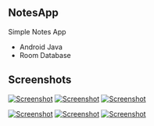 ## NotesApp

Simple Notes App

- Android Java
- Room Database

## Screenshots
[![Screenshot](screenshot/home.png)](#)  [![Screenshot](screenshot/home-list.png)](#)  [![Screenshot](screenshot/home-search-note.png)](#)

[![Screenshot](screenshot/add-note-main.png)](#)  [![Screenshot](screenshot/add-note-url.png)](#)  [![Screenshot](screenshot/add-note-image.png)](#)